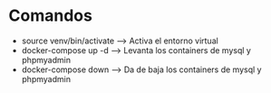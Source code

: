 # Comandos
* source venv/bin/activate --> Activa el entorno virtual
* docker-compose up -d --> Levanta los containers de mysql y phpmyadmin
* docker-compose down --> Da de baja los containers de mysql y phpmyadmin
